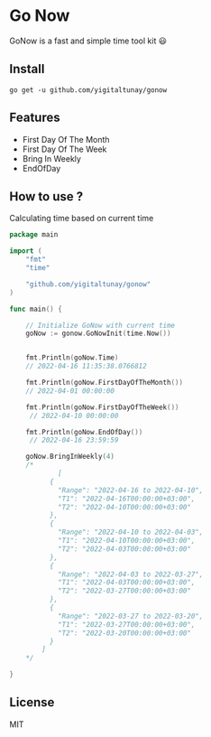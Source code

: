 # Go Now


GoNow is a fast and simple time tool kit 😃


## Install

```
go get -u github.com/yigitaltunay/gonow
```

## Features

- First Day Of The Month
- First Day Of The Week
- Bring In Weekly
- EndOfDay


## How to use ?

Calculating time based on current time


```go
package main

import (
	"fmt"
	"time"

	"github.com/yigitaltunay/gonow"
)

func main() {

    // Initialize GoNow with current time
	goNow := gonow.GoNowInit(time.Now()) 


	fmt.Println(goNow.Time) 
    // 2022-04-16 11:35:38.0766812 

	fmt.Println(goNow.FirstDayOfTheMonth()) 
    // 2022-04-01 00:00:00 

	fmt.Println(goNow.FirstDayOfTheWeek()) 
     // 2022-04-10 00:00:00 

	fmt.Println(goNow.EndOfDay())          
     // 2022-04-16 23:59:59

	goNow.BringInWeekly(4) 
	/*
			[
		  {
		    "Range": "2022-04-16 to 2022-04-10",
		    "T1": "2022-04-16T00:00:00+03:00",
		    "T2": "2022-04-10T00:00:00+03:00"
		  },
		  {
		    "Range": "2022-04-10 to 2022-04-03",
		    "T1": "2022-04-10T00:00:00+03:00",
		    "T2": "2022-04-03T00:00:00+03:00"
		  },
		  {
		    "Range": "2022-04-03 to 2022-03-27",
		    "T1": "2022-04-03T00:00:00+03:00",
		    "T2": "2022-03-27T00:00:00+03:00"
		  },
		  {
		    "Range": "2022-03-27 to 2022-03-20",
		    "T1": "2022-03-27T00:00:00+03:00",
		    "T2": "2022-03-20T00:00:00+03:00"
		  }
		]
	*/

}

```

## License

MIT

